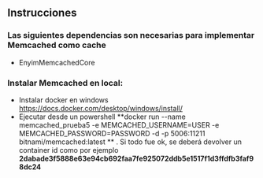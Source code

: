 ## Instrucciones

### Las siguientes dependencias son necesarias para implementar Memcached como cache

- EnyimMemcachedCore

### Instalar Memcached en local:

- Instalar docker en windows https://docs.docker.com/desktop/windows/install/
- Ejecutar desde un powershell **docker run --name memcached_prueba5   -e MEMCACHED_USERNAME=USER  -e MEMCACHED_PASSWORD=PASSWORD -d -p 5006:11211  bitnami/memcached:latest
** . Si todo fue ok, se deberá devolver un container id como   por ejemplo **2dabade3f5888e63e94cb692faa7fe925072ddb5e1517f1d3ffdfb3faf98dc24**  

